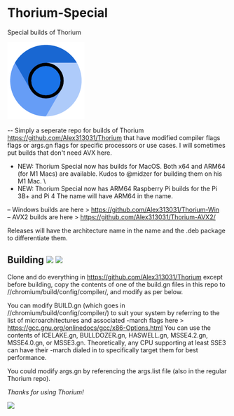 # Thorium-Special
Special builds of Thorium

<img src="https://github.com/Alex313031/Thorium-AVX2/blob/main/ThoriumLogo.png">

 -- Simply a seperate repo for builds of Thorium https://github.com/Alex313031/Thorium that have modified compiler flags flags or args.gn flags for specific processors or use cases. I will sometimes put builds that don't need AVX here.

- NEW: Thorium Special now has builds for MacOS. Both x64 and ARM64 (for M1 Macs) are available. Kudos to @midzer for building them on his M1 Mac. \
- NEW: Thorium Special now has ARM64 Raspberry Pi builds for the Pi 3B+ and Pi 4 The name will have ARM64 in the name.

&ndash; Windows builds are here > https://github.com/Alex313031/Thorium-Win \
&ndash; AVX2 builds are here > https://github.com/Alex313031/Thorium-AVX2/

Releases will have the architecture name in the name and the .deb package to differentiate them.

## Building <img src="https://github.com/Alex313031/Thorium/blob/main/logos/NEW/build_light.svg#gh-dark-mode-only"> <img src="https://github.com/Alex313031/Thorium/blob/main/logos/NEW/build_dark.svg#gh-light-mode-only">

Clone and do everything in https://github.com/Alex313031/Thorium except before building, copy the contents of one of the build.gn files in this repo to //chromium/build/config/compiler/, and modify as per below.

You can modify BUILD.gn (which goes in //chromium/build/config/compiler/) to suit your system by referring to the list of microarchitectures and associated -march flags here > https://gcc.gnu.org/onlinedocs/gcc/x86-Options.html
You can use the contents of ICELAKE.gn, BULLDOZER.gn, HASWELL.gn, MSSE4.2.gn, MSSE4.0.gn, or MSSE3.gn. Theoretically, any CPU supporting at least SSE3 can have their -march dialed in to specifically target them for best performance.

You could modify args.gn by referencing the args.list file (also in the regular Thorium repo).

*Thanks for using Thorium!*

<img src="https://github.com/Alex313031/Thorium/blob/main/logos/STAGING/Thorium90_504.jpg" width="200">
